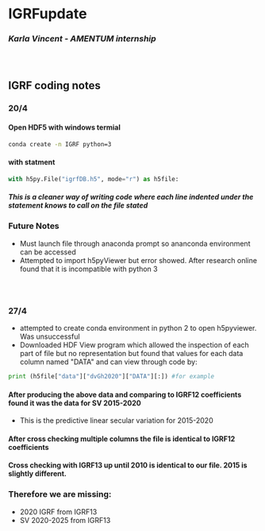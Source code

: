 # IGRFupdate
### *Karla Vincent - AMENTUM internship*  
### &nbsp;

## IGRF coding notes

### 20/4 
#### Open HDF5 with windows termial
```bash
conda create -n IGRF python=3
```
#### with statment 
``` python
with h5py.File("igrfDB.h5", mode="r") as h5file:
```
##### This is a cleaner way of writing code where each line indented under the statement knows to call on the file stated
### **Future Notes**
 * Must launch file through anaconda prompt so ananconda environment can be accessed 
 * Attempted to import h5pyViewer but error showed. After research online found that it is incompatible with python 3
### &nbsp;
### 27/4
* attempted to create conda environment in python 2 to open h5pyviewer. Was unsuccessful
* Downloaded HDF View program which allowed the inspection of each part of file but no representation but found that values for each data column named "DATA" and can view through code by:
``` python
print (h5file["data"]["dvGh2020"]["DATA"][:]) #for example
```

#### After producing the above data and comparing to IGRF12 coefficients found it was the data for SV 2015-2020
* This is the predictive linear secular variation for 2015-2020
#### After cross checking multiple columns the file is identical to IGRF12 coefficients
#### Cross checking with IGRF13 up until 2010 is identical to our file. 2015 is slightly different. 
### Therefore we are missing:
* 2020 IGRF from IGRF13
* SV 2020-2025 from IGRF13

 

